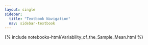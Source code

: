 ```yaml
---
layout: single
sidebar:
  title: "Textbook Navigation"
  nav: sidebar-textbook
---
```


{% include notebooks-html/Variability_of_the_Sample_Mean.html %}
